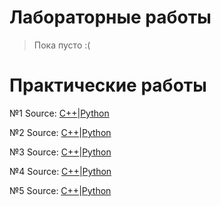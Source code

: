 # Лабораторные работы
> Пока пусто :(
# Практические работы

№1
Source: [C++](https://github.com/Rilst/Programming/blob/master/Practice/01/C%2B%2B/Project/Project/Project.cpp)|[Python](https://github.com/Rilst/Programming/blob/master/Practice/01/Python/Project.py)

№2
Source: [C++](https://github.com/Rilst/Programming/blob/master/Practice/02/C%2B%2B/Project/Project.cpp)|[Python](https://github.com/Rilst/Programming/blob/master/Practice/02/Python/Project.py)

№3
Source: [C++](https://github.com/Rilst/Programming/blob/master/Practice/03/C%2B%2B/Project/Project.cpp)|[Python](https://github.com/Rilst/Programming/blob/master/Practice/03/Python/Project.py)

№4
Source: [C++](https://github.com/Rilst/Programming/blob/master/Practice/04/C%2B%2B/Project/Project.cpp)|[Python](https://github.com/Rilst/Programming/blob/master/Practice/04/Python/Project.py)

№5
Source: [C++](https://github.com/Rilst/Programming/blob/master/Practice/05/C%2B%2B/Project/Project.cpp)|[Python](https://github.com/Rilst/Programming/blob/master/Practice/05/Python/Project.py)

